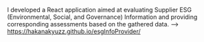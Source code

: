 I developed a React application aimed at evaluating Supplier ESG (Environmental, Social, and Governance) Information and providing corresponding assessments based on the gathered data.
--> https://hakanakyuzz.github.io/esgInfoProvider/
